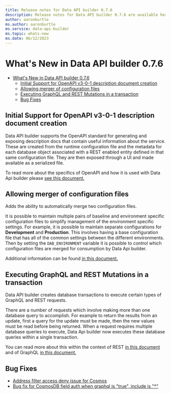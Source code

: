 ```yaml
---
title: Release notes for Data API builder 0.7.6
description: Release notes for Data API builder 0.7.6 are available here.
author: aaronburtle 
ms.author: aaronburtle
ms.service: data-api-builder 
ms.topic: whats-new 
ms.date: 06/12/2023
---
```

# What's New in Data API builder 0.7.6

- [What's New in Data API builder 0.7.6](#whats-new-in-data-api-builder-076)
  - [Initial Support for OpenAPI v3-0-1 description document creation](#initial-support-for-openapi-v3-0-1-description-document-creation)
  - [Allowing merger of configuration files](#allowing-merger-of-configuration-files)
  - [Executing GraphQL and REST Mutations in a transaction](#executing-graphql-and-rest-mutations-in-a-transaction)
  - [Bug Fixes](#bug-fixes)

## Initial Support for OpenAPI v3-0-1 description document creation
Data API builder supports the OpenAPI standard for generating and exposing description docs that contain useful information about the service. These are created from the runtime configuration file and the metadata for each database object associated with a REST enabled entity defined in that same configuration file. They are then exposed through a UI and made available as a serialized file.

To read more about the specifics of OpenAPI and how it is used with Data Api builder please [see this document.](./openapi.md)

## Allowing merger of configuration files
Adds the ability to automatically merge two configuration files.

It is possible to maintain multiple pairs of baseline and environment specific configuration files to simplify management of the environment specific settings. For example, it is possible to maintain separate configurations for **Development** and **Production**. This involves having a base configuration file that has all of the common settings between the different environments. Then by setting the `DAB_ENVIRONMENT` variable it is possible to control which configuration files are merged for consumption by Data Api builder.

Additional information can be found [in this document.](./data-api-builder-cli.md)

## Executing GraphQL and REST Mutations in a transaction
Data API builder creates database transactions to execute certain types of GraphQL and REST requests.

There are a number of requests which involve making more than one database query to accomplish. For example to return the results from an update, first a query for the update must be made, then the new values must be read before being returned. When a request requires multiple database queries to execute, Data Api builder now executes these database queries within a single transaction.

You can read more about this within the context of REST [in this document](./rest.md#database-transactions-for-rest-api-requests) and of GraphQL [in this document.](./graphql.md#database-transactions-for-a-mutation)


## Bug Fixes
- [Address filter access deny issue for Cosmos](https://github.com/Azure/data-api-builder/pull/1436)
- [Bug fix for CosmosDB field auth when graphql is "true", include is "*"](https://github.com/Azure/data-api-builder/pull/1516)





